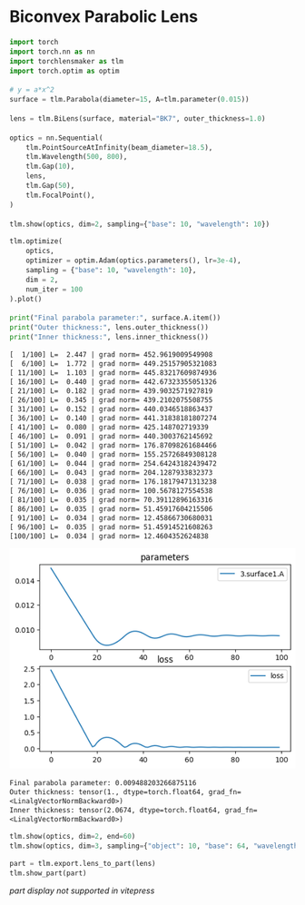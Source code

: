 # Biconvex Parabolic Lens


```python
import torch
import torch.nn as nn
import torchlensmaker as tlm
import torch.optim as optim

# y = a*x^2
surface = tlm.Parabola(diameter=15, A=tlm.parameter(0.015))

lens = tlm.BiLens(surface, material="BK7", outer_thickness=1.0)

optics = nn.Sequential(
    tlm.PointSourceAtInfinity(beam_diameter=18.5),
    tlm.Wavelength(500, 800),
    tlm.Gap(10),
    lens,
    tlm.Gap(50),
    tlm.FocalPoint(),
)

tlm.show(optics, dim=2, sampling={"base": 10, "wavelength": 10})
```


<TLMViewer src="./biconvex_parabola_files/biconvex_parabola_0.json?url" />



```python
tlm.optimize(
    optics,
    optimizer = optim.Adam(optics.parameters(), lr=3e-4),
    sampling = {"base": 10, "wavelength": 10},
    dim = 2,
    num_iter = 100
).plot()

print("Final parabola parameter:", surface.A.item())
print("Outer thickness:", lens.outer_thickness())
print("Inner thickness:", lens.inner_thickness())
```

    [  1/100] L=  2.447 | grad norm= 452.9619009549908
    [  6/100] L=  1.772 | grad norm= 449.25157905321083
    [ 11/100] L=  1.103 | grad norm= 445.83217609874936
    [ 16/100] L=  0.440 | grad norm= 442.67323355051326
    [ 21/100] L=  0.182 | grad norm= 439.9032571927819
    [ 26/100] L=  0.345 | grad norm= 439.2102075508755
    [ 31/100] L=  0.152 | grad norm= 440.0346518863437
    [ 36/100] L=  0.140 | grad norm= 441.31838181807274
    [ 41/100] L=  0.080 | grad norm= 425.148702719339
    [ 46/100] L=  0.091 | grad norm= 440.3003762145692
    [ 51/100] L=  0.042 | grad norm= 176.87098261684466
    [ 56/100] L=  0.040 | grad norm= 155.25726849308128
    [ 61/100] L=  0.044 | grad norm= 254.64243182439472
    [ 66/100] L=  0.043 | grad norm= 204.1287933832373
    [ 71/100] L=  0.038 | grad norm= 176.18179471313238
    [ 76/100] L=  0.036 | grad norm= 100.5678127554538
    [ 81/100] L=  0.035 | grad norm= 70.39112896163316
    [ 86/100] L=  0.035 | grad norm= 51.45917604215506
    [ 91/100] L=  0.034 | grad norm= 12.45866730680031
    [ 96/100] L=  0.035 | grad norm= 51.45914521608263
    [100/100] L=  0.034 | grad norm= 12.4604352624838



    
![png](biconvex_parabola_files/biconvex_parabola_2_1.png)
    


    Final parabola parameter: 0.009488203266875116
    Outer thickness: tensor(1., dtype=torch.float64, grad_fn=<LinalgVectorNormBackward0>)
    Inner thickness: tensor(2.0674, dtype=torch.float64, grad_fn=<LinalgVectorNormBackward0>)



```python
tlm.show(optics, dim=2, end=60)
tlm.show(optics, dim=3, sampling={"object": 10, "base": 64, "wavelength": 5}, end=60)
```


<TLMViewer src="./biconvex_parabola_files/biconvex_parabola_1.json?url" />



<TLMViewer src="./biconvex_parabola_files/biconvex_parabola_2.json?url" />



```python
part = tlm.export.lens_to_part(lens)
tlm.show_part(part)
```


<em>part display not supported in vitepress</em>

